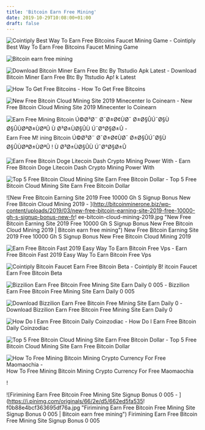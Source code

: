 ```yaml
---
title: 'Bitcoin Earn Free Mining'
date: 2019-10-29T10:08:00+01:00
draft: false
---
```


![Cointiply Best Way To Earn Free Bitcoins Faucet Mining Game - ](https://2.bp.blogspot.com/-fz7-yX4Q5wc/XH5cla41wUI/AAAAAAAAQgg/2GlIXD6iK6EaKpxJBEaizD4z0Bbc_Ie9gCLcBGAs/s1600/Cointiply%2Bmain.jpg "Cointiply Best Way To Earn Free Bitcoins Faucet Mining Game | Bitcoin earn free mining") Cointiply Best Way To Earn Free Bitcoins Faucet Mining Game

![Bitcoin earn free mining](https://cdn.androidcrew.com/screens/pro.ccmp.btcminer-2.png "Bitcoin earn free mining") 

![Download Bitcoin Miner Earn Free Btc By Ttstudio Apk Latest - ](https://lh3.googleusercontent.com/3jTcaCVe2up-Z0nlla7bvsQAnwcVzcCY0_ffvKKNaSfeW23P3iawYfO_Cx0E79z7Bjfx=h500 "Download Bitcoin Miner Earn Free Btc By Ttstudio Apk Latest | Bitcoin earn free mining") Download Bitcoin Miner Earn Free Btc By Ttstudio Ap! k Latest

![How To Get Free Bitcoins - ](https://30btc.com/wp-content/uploads/2016/07/free-bitcoins.jpg "How To Get Free Bitcoins | Bitcoin earn free mining") How To Get Free Bitcoins

![New Free Bitcoin Cloud Mining Site 2019 Minecenter Io Coinearn - ](https://i.ytimg.com/vi/Ih9xg7hVwtI/maxresdefault.jpg "New Free Bitcoin Cloud Mining Site 2019 Minecenter Io Coinearn | Bitcoin earn free mining") New Free Bitcoin Cloud Mining Site 2019 Minecenter Io Coinearn

![Earn Free Mining Bitcoin Ú©Ø³Ø¨ Ø¯Ø±Ø¢ÙØ¯ Ø±Ø§ÛÚ¯Ø§Ù Ø§ÛÙØªØ±ÙØªÛ Ù Ø³Ø±ÙØ§ÛÙ Ú¯Ø°Ø§Ø±Û - ](http://bayanbox.ir/view/1803055394968645240/CRYPTOTAB.png "Earn Free Mining Bitcoin Ú©Ø³Ø¨ Ø¯Ø±Ø¢ÙØ¯ Ø±Ø§ÛÚ¯Ø§Ù Ø§ÛÙØªØ±ÙØªÛ Ù Ø³Ø±ÙØ§ÛÙ Ú¯Ø°Ø§Ø±Û | Bitcoin earn free mining") Earn Free M! ining Bitcoin Ú©Ø³Ø¨ Ø¯Ø±Ø¢ÙØ¯ Ø±Ø§ÛÚ¯Ø§Ù Ø§ÛÙØªØ±ÙØªÛ ! Ù Ø³Ø±ÙØ§ÛÙ Ú¯Ø°Ø§Ø±Û

![Earn Free Bitcoin Doge Litecoin Dash Crypto Mining Power With - ](https://lookaside.fbsbx.com/lookaside/crawler/media/?media_id=337837700369592 "Earn Free Bitcoin Doge Litecoin Dash Crypto Mining Power With | Bitcoin earn free mining") Earn Free Bitcoin Doge Litecoin Dash Crypto Mining Power With

![Top 5 Free Bitcoin Cloud Mining Site Earn Free Bitcoin Dollar - ](https://1.bp.blogspot.com/-CQ4Yu06nT5o/XQK2pLc9p4I/AAAAAAAAFFM/nGb6_EdMujc43htMUDVy2HiBYpsfgviWwCLcBGAs/s1600/20190613_203735.jpg "Top 5 Free Bitcoin Cloud Mining Site Earn Free Bitcoin Dollar | Bitcoin earn free mining") Top 5 Free Bitcoin Cloud Mining Site Earn Free Bitcoin Dollar

![New Free Bitcoin Earning Site 2019 Free 10000 Gh S Signup Bonus New Free Bitcoin Cloud Mining 2019 - ](http://bitcoinminerone.biz/wp-content/uploads/2019/03/new-free-bitcoin-earning-site-2019-free-10000-gh-s-signup-bonus-new-fr!   ee-bitcoin-cloud-mining-2019.jpg "New Free Bitcoin Earning Site 2019 Free 10000 Gh S Signup Bonus New Free Bitcoin Cloud Mining 2019 | Bitcoin earn free mining") New Free Bitcoin Earning Site 2019 Free 10000 Gh S Signup Bonus New Free Bitcoin Cloud Mining 2019

![Earn Free Bitcoin Fast 2019 Easy Way To Earn Bitcoin Free Vps - ](https://hostingclouds.org/wp-content/uploads/2019/07/Earn-free-bitcoin-fast-2019-Easy-Way-To-Earn.jpg "Earn Free Bitcoin Fast 2019 Easy Way To Earn Bitcoin Free Vps | Bitcoin earn free mining") Earn Free Bitcoin Fast 2019 Easy Way To Earn Bitcoin Free Vps

![Cointiply Bitcoin Faucet Earn Free Bitcoin Beta - ](https://cointiply.com/img/bg/mockup1.png "Cointiply Bitcoin Fa!   ucet Earn Free Bitcoin Beta | Bitcoin earn free mining") Cointiply B! itcoin Faucet Earn Free Bitcoin Beta

![Bizzilion Earn Free Bitcoin Free Mining Site Earn Daily 0 005 - ](https://i.pinimg.com/originals/69/60/57/6960578dd4ae9982681b7f28ab35034b.jpg "Bizzilion Earn Free Bitcoin Free Mining Site Earn Daily 0 005 | Bitcoin earn free mining") Bizzilion Earn Free Bitcoin Free Mining Site Earn Daily 0 005

![Download Bizzilion Earn Free Bitcoin Free Mining Site Earn Daily 0 - ](https://i.ytimg.com/vi/zybaklYaZNc/hqdefault.jpg "Download Bizzilion Earn Free Bitcoin Free Mining Site Earn Daily 0 | Bitcoin earn free mining") Download Bizzilion Earn Free Bitcoin Free Mining Site Earn Daily 0

![How Do I Earn Free Bitcoin Daily Coinzodiac - ](https://coinzodiac.com/wp-content/uploads/2018/03/chopcoin-1024x550.jpg "How Do I Earn Free Bitco!   in Daily Coinzodiac | Bitcoin earn free mining") How Do I Earn Free Bitcoin Daily Coinzodiac

![Top 5 Free Bitcoin Cloud Mining Site Earn Free Bitcoin Dollar - ](https://1.bp.blogspot.com/-9DEf_nA-uxI/XT2hZ5BvUbI/AAAAAAAAFbs/fBp79NqlRE0AmoIn913O--ut-BIDq9sGACLcBGAs/s1600/New_Free_Bitcoin_Mining_100_First_Frame.png "Top 5 Free Bitcoin Cloud Mining Site Earn Free Bitcoin Dollar | Bitcoin earn free mining") Top 5 Free Bitcoin Cloud Mining Site Earn Free Bitcoin Dollar

![How To Free Mining Bitcoin Mining Crypto Currency For Free Maomaochia - ](https://i0.wp.com/maomaochia.com/wp-content/uploads/sites/6/2018/01/maomao-crypto2.png?resize=1024%2C505 "How To Free Mining Bitcoin Mining Crypto Currency For Free Maomaochia | Bitcoin earn free mining") How To Free Mining Bitcoin Mining Crypto Currency For Free Maomaochia

!

![Firimining Earn Free Bitcoin Free Mining Site Signup Bonus 0 005 - ](https://i.pinimg.com/originals/66/2e/d5/662ed5fa535!   f0b88e4bcf363695df76a.jpg "Firimining Earn Free Bitcoin Free Mining Site Signup Bonus 0 005 | Bitcoin earn free mining") Firimining Earn Free Bitcoin Free Mining Site Signup Bonus 0 005
